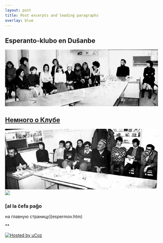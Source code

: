 ```yaml
---
layout: post
title: Post excerpts and leading paragraphs
overlay: blue
---
```


## Esperanto-klubo en Duŝanbe

![](klub1.jpg)

## [Немного о Клубе](dusxklub.htm)

![](klub2.jpg) ![](klub3.jpg)

### [al la ĉefa paĝo  
на главную страницу](espermov.htm)

**

<div data-align="center">

[![Hosted by uCoz](https://s210.ucoz.net/img/cp/5.gif
"Hosted by uCoz")](https://www.ucoz.ru/ "Создать сайт бесплатно")  

</div>
